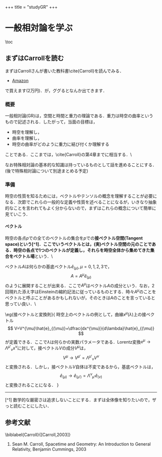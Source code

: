 +++
title = "studyGR"
+++

# 一般相対論を学ぶ

\toc

## まずはCarrollを読む

まずはCarrollさんが書いた教科書\cite{Carroll}を読んでみる．

* [Amazon](https://www.amazon.co.jp/Spacetime-Geometry-Introduction-General-Relativity/dp/0805387323)

で買えます(2万円)．が，ググるとなんか出てきます．

### 概要

一般相対論(GR)は，空間と時間と重力の理論である．重力は時空の曲率というもので記述される．したがって，当面の目標は，

* 時空を理解し，
* 曲率を理解し，
* 時空の曲率がどのように重力に結び付くか理解する

ことである．ここまでは，\cite{Carroll}の第4章までに相当する．\\

なお特殊相対論の基本的な知識は持っているものとして話を進めることにする．(後で特殊相対論について別途まとめる予定)

### 準備

時空の性質を知るためには，ベクトルやテンソルの概念を理解することが必要になる．次節でこれらの一般的な定義や性質を述べることになるが，いきなり抽象的なことを言われてもよく分からないので，まずはこれらの概念について簡単に見ていこう．

#### ベクトル

時空の各点$p$での全てのベクトルの集合を$p$での**接ベクトル空間(Tangent space)**という[^1]．ここでいうベクトルとは，(実)ベクトル空間の元のことである．時空の各点で1つのベクトルが定義し，それらを時空全体から集めてきた集合を**ベクトル場**という．\\

ベクトル$A$は何らかの基底ベクトル$\hat{e}_{(\mu)},\mu=0,1,2,3$で，
$$ 
A=A^{\mu}\hat{e}_{(\mu)}
$$
のように展開することが出来る．ここで$A^{\mu}$はベクトル$A$の成分という．なお，2回現れた添え字はEinsteinの縮約記法に従っているものとする．時々$A^{\mu}$のことをベクトルと呼ぶことがあるかもしれないが，そのときは$A$のことを言っていると思ってい良い．\\

\eg{接ベクトルと変換則}{
    時空上のベクトルの例として，曲線$x^{\mu}(\lambda)$上の接ベクトル
    $$
    V=V^{\mu}\hat{e}_{(\mu)}=\dfrac{dx^{\mu}}{d\lambda}\hat{e}_{(\mu)}
    $$
    が定義できる．ここで$\lambda$は何らかの実数パラメータである．Lorentz変換$x^{\mu}\to\Lambda^{\mu'}{}_{\nu}x^{\nu}$に対して，接ベクトル$V$の成分$V^{\mu}$は，
    $$
    V^{\mu}\to V^{\mu'}=\Lambda^{\mu'}{}_{\nu}V^{\nu}
    $$
    と変換される．しかし，接ベクトル$V$自体は不変であるから，基底ベクトルは，
    $$
    \hat{e}_{(\mu)}\to\hat{e}_{(\mu')}=\Lambda^{\nu}{}_{\mu'}\hat{e}_{(\nu)}
    $$
    と変換されることになる．
}

---

[^1] 数学的な厳密さは追求しないことにする．まずは全体像を知りたいので，ザっと読むことにしたい．



## 参考文献

\biblabel{Carroll}{[Carroll,2003]}
1. Sean M. Carroll, Spacetime and Geometry: An Introduction to General Relativity, Benjamin Cummings, 2003
